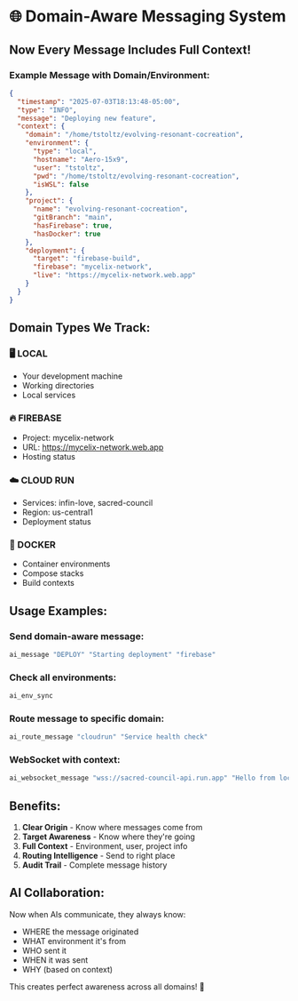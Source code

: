 # 🌐 Domain-Aware Messaging System

## Now Every Message Includes Full Context!

### Example Message with Domain/Environment:
```json
{
  "timestamp": "2025-07-03T18:13:48-05:00",
  "type": "INFO",
  "message": "Deploying new feature",
  "context": {
    "domain": "/home/tstoltz/evolving-resonant-cocreation",
    "environment": {
      "type": "local",
      "hostname": "Aero-15x9",
      "user": "tstoltz",
      "pwd": "/home/tstoltz/evolving-resonant-cocreation",
      "isWSL": false
    },
    "project": {
      "name": "evolving-resonant-cocreation",
      "gitBranch": "main",
      "hasFirebase": true,
      "hasDocker": true
    },
    "deployment": {
      "target": "firebase-build",
      "firebase": "mycelix-network",
      "live": "https://mycelix-network.web.app"
    }
  }
}
```

## Domain Types We Track:

### 🖥️ LOCAL
- Your development machine
- Working directories
- Local services

### 🔥 FIREBASE  
- Project: mycelix-network
- URL: https://mycelix-network.web.app
- Hosting status

### ☁️ CLOUD RUN
- Services: infin-love, sacred-council
- Region: us-central1
- Deployment status

### 🐳 DOCKER
- Container environments
- Compose stacks
- Build contexts

## Usage Examples:

### Send domain-aware message:
```bash
ai_message "DEPLOY" "Starting deployment" "firebase"
```

### Check all environments:
```bash
ai_env_sync
```

### Route message to specific domain:
```bash
ai_route_message "cloudrun" "Service health check"
```

### WebSocket with context:
```bash
ai_websocket_message "wss://sacred-council-api.run.app" "Hello from local"
```

## Benefits:

1. **Clear Origin** - Know where messages come from
2. **Target Awareness** - Know where they're going
3. **Full Context** - Environment, user, project info
4. **Routing Intelligence** - Send to right place
5. **Audit Trail** - Complete message history

## AI Collaboration:

Now when AIs communicate, they always know:
- WHERE the message originated
- WHAT environment it's from
- WHO sent it
- WHEN it was sent
- WHY (based on context)

This creates perfect awareness across all domains! 🙏